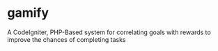 gamify
======

A CodeIgniter, PHP-Based system for correlating goals with rewards to improve the chances of completing tasks